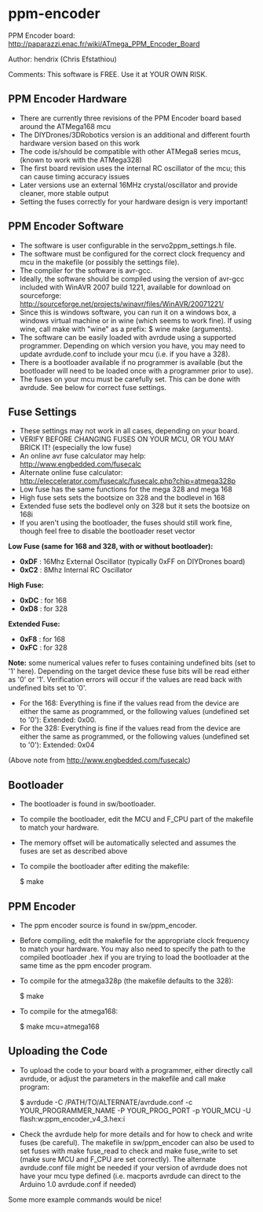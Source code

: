 ppm-encoder
===========

PPM Encoder board: http://paparazzi.enac.fr/wiki/ATmega_PPM_Encoder_Board

Author: hendrix (Chris Efstathiou)

Comments:  This software is FREE. Use it at YOUR OWN RISK.

PPM Encoder Hardware
--------------------
  - There are currently three revisions of the PPM Encoder board based around the ATMega168 mcu
  - The DIYDrones/3DRobotics version is an additional and different fourth hardware version based on this work
  - The code is/should be compatible with other ATMega8 series mcus, (known to work with the ATMega328)
  - The first board revision uses the internal RC oscillator of the mcu; this can cause timing accuracy issues
  - Later versions use an external 16MHz crystal/oscillator and provide cleaner, more stable output
  - Setting the fuses correctly for your hardware design is very important!

PPM Encoder Software
--------------------
  - The software is user configurable in the servo2ppm_settings.h file.
  - The software must be configured for the correct clock frequency and mcu in the makefile (or possibly the settings file).
  - The compiler for the software is avr-gcc.
  - Ideally, the software should be compiled using the version of avr-gcc included with WinAVR 2007 build 1221, available for download on sourceforge: http://sourceforge.net/projects/winavr/files/WinAVR/20071221/
  - Since this is windows software, you can run it on a windows box, a windows virtual machine or in wine (which seems to work fine). If using wine, call make with "wine" as a prefix: $ wine make (arguments).
  - The software can be easily loaded with avrdude using a supported programmer. Depending on which version you have, you may need to update avrdude.conf to include your mcu (i.e. if you have a 328).
  - There is a bootloader available if no programmer is available (but the bootloader will need to be loaded once with a programmer prior to use).
  - The fuses on your mcu must be carefully set. This can be done with avrdude. See below for correct fuse settings.

Fuse Settings
-------------
  - These settings may not work in all cases, depending on your board.
  - VERIFY BEFORE CHANGING FUSES ON YOUR MCU, OR YOU MAY BRICK IT! (especially the low fuse)
  - An online avr fuse calculator may help: http://www.engbedded.com/fusecalc
  - Alternate online fuse calculator: http://eleccelerator.com/fusecalc/fusecalc.php?chip=atmega328p
  - Low fuse has the same functions for the mega 328 and mega 168
  - High fuse sets sets the bootsize on 328 and the bodlevel in 168
  - Extended fuse sets the bodlevel only on 328 but it sets the bootsize on 168i
  - If you aren't using the bootloader, the fuses should still work fine, though feel free to disable the bootloader reset vector

**Low Fuse (same for 168 and 328, with or without bootloader):**
  - **0xDF** : 16Mhz External Oscillator (typically 0xFF on DIYDrones board)
  - **0xC2** : 8Mhz Internal RC Oscillator

**High Fuse:**
  - **0xDC** : for 168
  - **0xD8** : for 328

**Extended Fuse:**
  - **0xF8** : for 168
  - **0xFC** : for 328

**Note:** some numerical values refer to fuses containing undefined bits (set to '1' here). Depending on the target device these fuse bits will be read either as '0' or '1'. Verification errors will occur if the values are read back with undefined bits set to '0'.
 - For the 168: Everything is fine if the values read from the device are either the same as programmed, or the following values (undefined set to '0'): Extended: 0x00.
 - For the 328: Everything is fine if the values read from the device are either the same as programmed, or the following values (undefined set to '0'): Extended: 0x04

(Above note from http://www.engbedded.com/fusecalc)

Bootloader
----------
 - The bootloader is found in sw/bootloader.
 - To compile the bootloader, edit the MCU and F_CPU part of the makefile to match your hardware.
 - The memory offset will be automatically selected and assumes the fuses are set as described above
 - To compile the bootloader after editing the makefile:

    $ make


PPM Encoder
-----------
 - The ppm encoder source is found in sw/ppm_encoder.
 - Before compiling, edit the makefile for the appropriate clock frequency to match your hardware. You may also need to specify the path to the compiled bootloader .hex if you are trying to load the bootloader at the same time as the ppm encoder program.
 - To compile for the atmega328p (the makefile defaults to the 328):

    $ make

 - To compile for the atmega168:

    $ make mcu=atmega168


Uploading the Code
------------------

 - To upload the code to your board with a programmer, either directly call avrdude, or adjust the parameters in the makefile and call make program:

    $ avrdude -C /PATH/TO/ALTERNATE/avrdude.conf -c YOUR_PROGRAMMER_NAME -P YOUR_PROG_PORT -p YOUR_MCU -U flash:w:ppm_encoder_v4_3.hex:i

 - Check the avrdude help for more details and for how to check and write fuses (be careful). The makefile in sw/ppm_encoder can also be used to set fuses with make fuse_read to check and make fuse_write to set (make sure MCU and F_CPU are set correctly). The alternate avrdude.conf file might be needed if your version of avrdude does not have your mcu type defined (i.e. macports avrdude can direct to the Arduino 1.0 avrdude.conf if needed)

Some more example commands would be nice!
